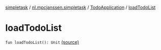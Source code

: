 [simpletask](../../index.md) / [nl.mpcjanssen.simpletask](../index.md) / [TodoApplication](index.md) / [loadTodoList](.)

# loadTodoList

`fun loadTodoList(): Unit` [(source)](https://github.com/mpcjanssen/simpletask-android/blob/master/src/main/java/nl/mpcjanssen/simpletask/TodoApplication.kt#L157)